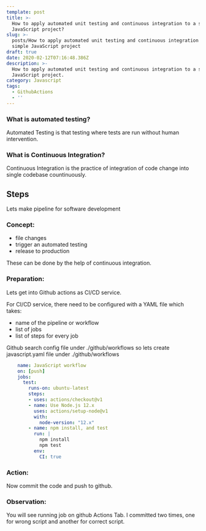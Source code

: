 ```yaml
---
template: post
title: >-
  How to apply automated unit testing and continuous integration to a simple
  JavaScript project?
slug: >-
  posts/How to apply automated unit testing and continuous integration to a
  simple JavaScript project
draft: true
date: 2020-02-12T07:16:48.386Z
description: >-
  How to apply automated unit testing and continuous integration to a simple
  JavaScript project.
category: Javascript
tags:
  - GithubActions
  - ''
---
```

### What is automated testing?
Automated Testing is that testing where tests are run without human intervention.

### What is Continuous Integration?
Continuous Integration is the practice of integration of code change into single codebase countinuously.

## Steps
Lets make pipeline for software development
### Concept:
- file changes
- trigger an automated testing
- release to production

These can be done by the help of continuous integration.
### Preparation:
Lets get into Github actions as CI/CD service.

For CI/CD service, there need to be configured with a YAML file which takes:

- name of the pipeline or workflow
- list of jobs
- list of steps for every job

Github search config file under ./github/workflows
so lets create javascript.yaml file under ./github/workflows

```yaml
    name: JavaScript workflow
    on: [push]
    jobs:
      test:
        runs-on: ubuntu-latest
        steps:
        - uses: actions/checkout@v1
        - name: Use Node.js 12.x
          uses: actions/setup-node@v1
          with:
            node-version: "12.x"
        - name: npm install, and test
          run: |
            npm install
            npm test
          env:
            CI: true

```
### Action:
Now commit the code and push to github.

### Observation:
You will see running job on github Actions Tab.
I committed two times, one for wrong script and another for correct script.
